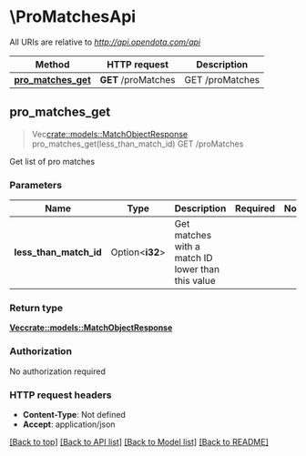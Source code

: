 # \ProMatchesApi

All URIs are relative to *http://api.opendota.com/api*

Method | HTTP request | Description
------------- | ------------- | -------------
[**pro_matches_get**](ProMatchesApi.md#pro_matches_get) | **GET** /proMatches | GET /proMatches



## pro_matches_get

> Vec<crate::models::MatchObjectResponse> pro_matches_get(less_than_match_id)
GET /proMatches

Get list of pro matches

### Parameters


Name | Type | Description  | Required | Notes
------------- | ------------- | ------------- | ------------- | -------------
**less_than_match_id** | Option<**i32**> | Get matches with a match ID lower than this value |  |

### Return type

[**Vec<crate::models::MatchObjectResponse>**](MatchObjectResponse.md)

### Authorization

No authorization required

### HTTP request headers

- **Content-Type**: Not defined
- **Accept**: application/json

[[Back to top]](#) [[Back to API list]](../README.md#documentation-for-api-endpoints) [[Back to Model list]](../README.md#documentation-for-models) [[Back to README]](../README.md)

